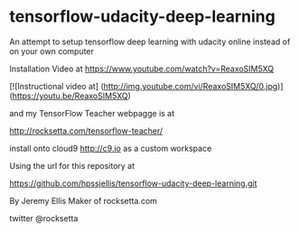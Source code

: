 # tensorflow-udacity-deep-learning
An attempt to setup tensorflow deep learning with udacity online instead of on your own computer










Installation Video at https://www.youtube.com/watch?v=ReaxoSIM5XQ





[![Instructional video at]
(http://img.youtube.com/vi/ReaxoSIM5XQ/0.jpg)]
(https://youtu.be/ReaxoSIM5XQ)




and my TensorFlow Teacher webpagge is at

http://rocksetta.com/tensorflow-teacher/



install onto cloud9 http://c9.io as a custom workspace

Using the url for this repository at

https://github.com/hpssjellis/tensorflow-udacity-deep-learning.git












By Jeremy Ellis Maker of rocksetta.com 

twitter @rocksetta













